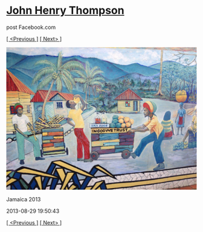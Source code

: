 # [John Henry Thompson](../README.md)
post Facebook.com

[[ <Previous ]](2013-08-29-2.md) [[ Next> ]](2013-08-29-4.md)

[![](../media/2013-08-29/Jamaica-2014.jpg)](../README.md)

Jamaica 2013

2013-08-29 19:50:43

[[ <Previous ]](2013-08-29-2.md) [[ Next> ]](2013-08-29-4.md)